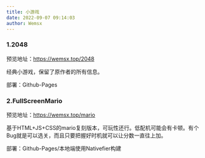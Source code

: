 ```yaml
---
title: 小游戏
date: 2022-09-07 09:14:03
author: Wemsx
---
```


### 1.2048

预览地址：https://wemsx.top/2048

经典小游戏，保留了原作者的所有信息。

部署：Github-Pages

### 2.FullScreenMario

预览地址：https://wemsx.top/mario

基于HTML+JS+CSS的mario复刻版本，可玩性还行。低配机可能会有卡顿。有个Bug就是可以选关，而且只要把握好时机就可以让分数一直往上加。

部署：Github-Pages/本地端使用Nativefier构建
